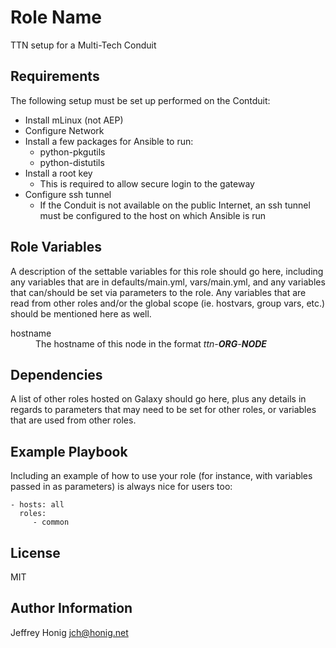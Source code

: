 Role Name
=========

TTN setup for a Multi-Tech Conduit

Requirements
------------

The following setup must be set up performed on the Contduit:

+ Install mLinux (not AEP)
+ Configure Network
+ Install a few packages for Ansible to run:
    + python-pkgutils
	+ python-distutils
+ Install a root key
    + This is required to allow secure login to the gateway
+ Configure ssh tunnel
    + If the Conduit is not available on the public Internet, an ssh
      tunnel must be configured to the host on which Ansible is run

Role Variables
--------------

A description of the settable variables for this role should go here, including any variables that are in defaults/main.yml, vars/main.yml, and any variables that can/should be set via parameters to the role. Any variables that are read from other roles and/or the global scope (ie. hostvars, group vars, etc.) should be mentioned here as well.

<dl>
	<dt>hostname</dt>
	<dd>The hostname of this node in the format <i>ttn-<b>ORG</b>-<b>NODE</b></i></dd>
</dl>


Dependencies
------------

A list of other roles hosted on Galaxy should go here, plus any details in regards to parameters that may need to be set for other roles, or variables that are used from other roles.

Example Playbook
----------------

Including an example of how to use your role (for instance, with variables passed in as parameters) is always nice for users too:

    - hosts: all
      roles:
         - common

License
-------

MIT

Author Information
------------------

Jeffrey Honig <jch@honig.net>

